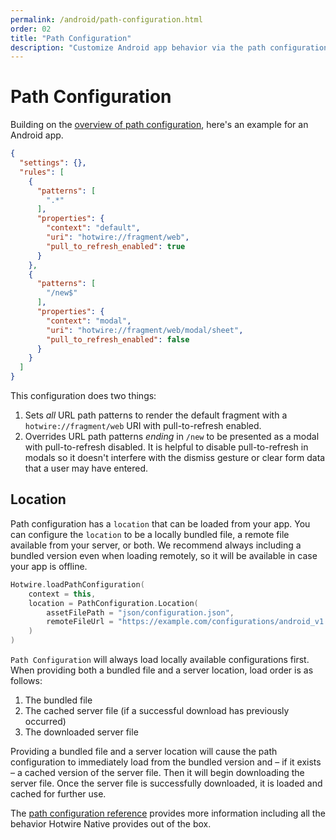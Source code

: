 ```yaml
---
permalink: /android/path-configuration.html
order: 02
title: "Path Configuration"
description: "Customize Android app behavior via the path configuration."
---
```


# Path Configuration

Building on the [overview of path configuration](/overview/path-configuration), here's an example for an Android app.

```json
{
  "settings": {},
  "rules": [
    {
      "patterns": [
        ".*"
      ],
      "properties": {
        "context": "default",
        "uri": "hotwire://fragment/web",
        "pull_to_refresh_enabled": true
      }
    },
    {
      "patterns": [
        "/new$"
      ],
      "properties": {
        "context": "modal",
        "uri": "hotwire://fragment/web/modal/sheet",
        "pull_to_refresh_enabled": false
      }
    }
  ]
}
```

This configuration does two things:

1. Sets *all* URL path patterns to render the default fragment with a `hotwire://fragment/web` URI with pull-to-refresh enabled.
1. Overrides URL path patterns *ending* in `/new` to be presented as a modal with pull-to-refresh disabled. It is helpful to disable pull-to-refresh in modals so it doesn't interfere with the dismiss gesture or clear form data that a user may have entered.

## Location

Path configuration has a `location` that can be loaded from your app. You can configure the `location` to be a locally bundled file, a remote file available from your server, or both. We recommend always including a bundled version even when loading remotely, so it will be available in case your app is offline.

```kotlin
Hotwire.loadPathConfiguration(
    context = this,
    location = PathConfiguration.Location(
        assetFilePath = "json/configuration.json",
        remoteFileUrl = "https://example.com/configurations/android_v1.json"
    )
)
```

`Path Configuration` will always load locally available configurations first. When providing both a bundled file and a server location, load order is as follows:

1. The bundled file
2. The cached server file (if a successful download has previously occurred)
3. The downloaded server file

Providing a bundled file and a server location will cause the path configuration to immediately load from the bundled version and – if it exists – a cached version of the server file. Then it will begin downloading the server file. Once the server file is successfully downloaded, it is loaded and cached for further use.

The [path configuration reference](/reference/path-configuration) provides more information including all the behavior Hotwire Native provides out of the box.
